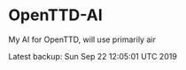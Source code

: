# OpenTTD-AI
My AI for OpenTTD, will use primarily air

Latest backup: Sun Sep 22 12:05:01 UTC 2019
